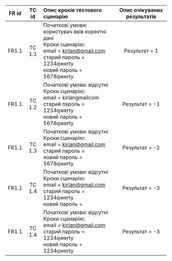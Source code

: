 |FR id|TC id|Опис кроків тестового сценарію|Опис очікуваних результатів|
|:-----:|:-----:|:-----|:-----:|
|FR1.1|TC 1.1|Початкові умови: користувач ввів коректні дані<br> Кроки сценарію:<br> email = kirlan@gmail.com <br> старий пароль = 1234qwerty <br> новий пароль = 5678qwerty|Результат = 1|
|FR1.1|TC 1.2|Початкові умови: відсутні<br> Кроки сценарію:<br> email = kirlangmailcom <br> старий пароль = 1234qwerty <br> новий пароль = 5678qwerty|Результат = -1|
|FR1.1|TC 1.3|Початкові умови: відсутні<br> Кроки сценарію:<br> email = kirlan@gmail.com <br> старий пароль =  <br> новий пароль = 5678qwerty|Результат = -2|
|FR1.1|TC 1.4|Початкові умови: відсутні<br> Кроки сценарію:<br> email = kirlan@gmail.com <br> старий пароль = 1234qwerty <br> новий пароль = |Результат = -3|
|FR1.1|TC 1.4|Початкові умови: відсутні<br> Кроки сценарію:<br> email = kirlan@gmail.com <br> старий пароль = 1234qwerty <br> новий пароль = 1234qwerty|Результат = -3|
